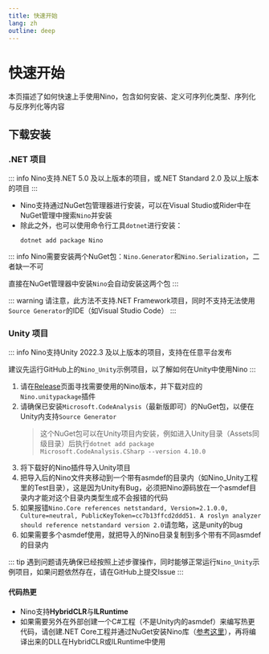 ```yaml
---
title: 快速开始
lang: zh
outline: deep
---
```

# 快速开始

本页描述了如何快速上手使用Nino，包含如何安装、定义可序列化类型、序列化与反序列化等内容

## 下载安装

### .NET 项目 

::: info
Nino支持.NET 5.0 及以上版本的项目，或.NET Standard 2.0 及以上版本的项目
:::

- Nino支持通过NuGet包管理器进行安装，可以在Visual Studio或Rider中在NuGet管理中搜索`Nino`并安装
- 除此之外，也可以使用命令行工具`dotnet`进行安装：
    ```shell
    dotnet add package Nino
    ```

::: info
Nino需要安装两个NuGet包：`Nino.Generator`和`Nino.Serialization`，二者缺一不可

直接在NuGet管理器中安装`Nino`会自动安装这两个包
:::

::: warning
请注意，此方法不支持.NET Framework项目，同时不支持无法使用`Source Generator`的IDE（如Visual Studio Code）
:::

### Unity 项目

::: info
Nino支持Unity 2022.3 及以上版本的项目，支持在任意平台发布

建议先运行GitHub上的`Nino_Unity`示例项目，以了解如何在Unity中使用Nino
:::

1. 请在[Release](https://github.com/JasonXuDeveloper/Nino/releases)页面寻找需要使用的Nino版本，并下载对应的`Nino.unitypackage`插件
2. 请确保已安装`Microsoft.CodeAnalysis`（最新版即可）的NuGet包，以便在Unity内支持`Source Generator`
   > 这个NuGet包可以在Unity项目内安装，例如进入Unity目录（Assets同级目录）后执行`dotnet add package Microsoft.CodeAnalysis.CSharp --version 4.10.0`
3. 将下载好的Nino插件导入Unity项目
4. 把导入后的Nino文件夹移动到一个带有asmdef的目录内（如Nino_Unity工程里的Test目录），这是因为Unity有Bug，必须把Nino源码放在一个asmdef目录内才能对这个目录内类型生成不会报错的代码
5. 如果报错`Nino.Core references netstandard, Version=2.1.0.0, Culture=neutral, PublicKeyToken=cc7b13ffcd2ddd51. A roslyn analyzer should reference netstandard version 2.0`请忽略，这是unity的bug
6. 如果需要多个asmdef使用，就把导入的Nino目录复制到多个带有不同asmdef的目录内

::: tip
遇到问题请先确保已经按照上述步骤操作，同时能够正常运行`Nino_Unity`示例项目，如果问题依然存在，请在GitHub上提交Issue
:::

#### 代码热更
- Nino支持**HybridCLR**与**ILRuntime**
- 如果需要另外在外部创建一个C#工程（不是Unity内的asmdef）来编写热更代码，请创建.NET Core工程并通过NuGet安装Nino库（[参考这里](#net-项目)），再将编译出来的DLL在HybridCLR或ILRuntime中使用
